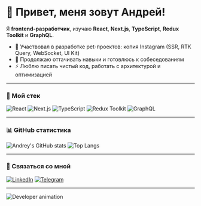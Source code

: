 # 👋 Привет, меня зовут Андрей!

Я **frontend-разработчик**, изучаю **React**, **Next.js**, **TypeScript**, **Redux Toolkit** и **GraphQL**.

- 💼 Участвовал в разработке pet-проектов: копия Instagram (SSR, RTK Query, WebSocket, UI Kit)
- 🌱 Продолжаю оттачивать навыки и готовлюсь к собеседованиям
- ⚡ Люблю писать чистый код, работать с архитектурой и оптимизацией

---

### 🧠 Мой стек
![React](https://img.shields.io/badge/-React-61DAFB?logo=react&logoColor=000)
![Next.js](https://img.shields.io/badge/-Next.js-000000?logo=nextdotjs&logoColor=white)
![TypeScript](https://img.shields.io/badge/-TypeScript-3178C6?logo=typescript&logoColor=white)
![Redux Toolkit](https://img.shields.io/badge/-Redux%20Toolkit-764ABC?logo=redux&logoColor=white)
![GraphQL](https://img.shields.io/badge/-GraphQL-E10098?logo=graphql&logoColor=white)

---

### 📊 GitHub статистика
![Andrey's GitHub stats](https://github-readme-stats.vercel.app/api?username=andrey404urazaev&show_icons=true&theme=tokyonight)
![Top Langs](https://github-readme-stats.vercel.app/api/top-langs/?username=andrey404urazaev&layout=compact&theme=tokyonight)

---

### 🤝 Связаться со мной
[![LinkedIn](https://img.shields.io/badge/-LinkedIn-0077B5?logo=linkedin&logoColor=white)](https://linkedin.com/in/andrey404urazaev)
[![Telegram](https://img.shields.io/badge/-Telegram-26A5E4?logo=telegram&logoColor=white)](https://t.me/andrey404urazaev)

---

![Developer animation](https://cdn.dribbble.com/users/1162077/screenshots/3848914/programmer.gif)
